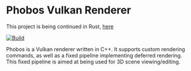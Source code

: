 # Phobos Vulkan Renderer

This project is being continued in Rust, [here](https://github.com/NotAPenguin0/phobos-rs)

[![Build](https://github.com/NotAPenguin0/Phobos/actions/workflows/cmake.yml/badge.svg?branch=master)](https://github.com/NotAPenguin0/Phobos/actions/workflows/cmake.yml)

Phobos is a Vulkan renderer written in C++. It supports custom rendering commands, as well as a fixed pipeline implementing deferred
rendering. This fixed pipeline is aimed at being used for 3D scene viewing/editing.

